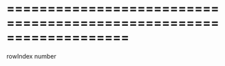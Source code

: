 <!--**
/*-------------------------------------------
    Auto-generated file. Do not modify.
-------------------------------------------

**-->
<!--dep--><!--/dep-->
===================================================================
===================================================================

<!--deprecated-->

<!--/deprecated--><!--shortDescription-->

<!--/shortDescription-->

<!--paramName1-->rowIndex<!--/paramName1-->
<!--paramType1-->number<!--/paramType1-->
<!--paramDescription1-->

<!--/paramDescription1-->

<!--fullDescription-->

<!--/fullDescription-->